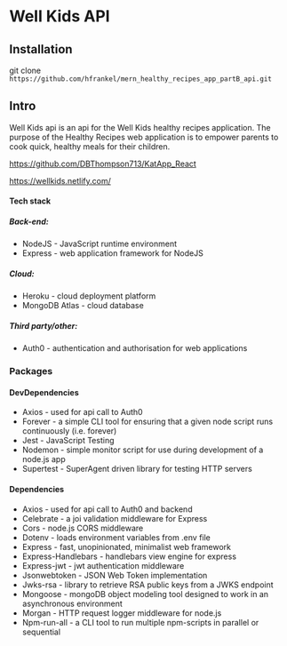 # Well Kids API #

## Installation ##

git clone `https://github.com/hfrankel/mern_healthy_recipes_app_partB_api.git`

## Intro ##

Well Kids api is an api for the Well Kids healthy recipes application. The purpose of the Healthy Recipes web application is to empower parents to cook quick, healthy meals for their children.

https://github.com/DBThompson713/KatApp_React

https://wellkids.netlify.com/

#### Tech stack

##### Back-end:
- NodeJS - JavaScript runtime environment
- Express - web application framework for NodeJS

##### Cloud:
- Heroku - cloud deployment platform
- MongoDB Atlas - cloud database

##### Third party/other:
- Auth0 - authentication and authorisation for web applications

### Packages ###

#### DevDependencies ####

* Axios - used for api call to Auth0
* Forever - a simple CLI tool for ensuring that a given node script runs continuously (i.e. forever)
* Jest - JavaScript Testing
* Nodemon - simple monitor script for use during development of a node.js app
* Supertest - SuperAgent driven library for testing HTTP servers

#### Dependencies ####

* Axios - used for api call to Auth0 and backend
* Celebrate - a joi validation middleware for Express
* Cors - node.js CORS middleware
* Dotenv - loads environment variables from .env file
* Express - fast, unopinionated, minimalist web framework
* Express-Handlebars - handlebars view engine for express
* Express-jwt - jwt authentication middleware
* Jsonwebtoken - JSON Web Token implementation
* Jwks-rsa - library to retrieve RSA public keys from a JWKS endpoint
* Mongoose - mongoDB object modeling tool designed to work in an asynchronous environment
* Morgan - HTTP request logger middleware for node.js
* Npm-run-all - a CLI tool to run multiple npm-scripts in parallel or sequential